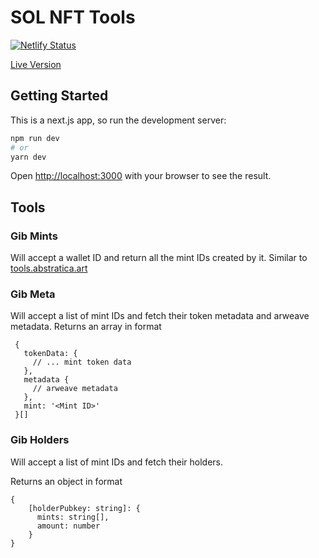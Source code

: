 # SOL NFT Tools

[![Netlify Status](https://api.netlify.com/api/v1/badges/905d06a5-13d2-4f57-9100-5bdf069c0982/deploy-status)](https://app.netlify.com/sites/gib-meta/deploys)

[Live Version](https://sol-nft.tools/)

## Getting Started

This is a next.js app, so run the development server:

```bash
npm run dev
# or
yarn dev
```

Open [http://localhost:3000](http://localhost:3000) with your browser to see the result.

## Tools

### Gib Mints

Will accept a wallet ID and return all the mint IDs created by it. Similar to [tools.abstratica.art](tools.abstratica.art)

### Gib Meta

Will accept a list of mint IDs and fetch their token metadata and arweave metadata. Returns an array in format

```
 {
   tokenData: {
     // ... mint token data
   },
   metadata {
     // arweave metadata
   },
   mint: '<Mint ID>'
 }[]
```

### Gib Holders

Will accept a list of mint IDs and fetch their holders.

Returns an object in format

```
{
    [holderPubkey: string]: {
      mints: string[],
      amount: number
    }
}
```
